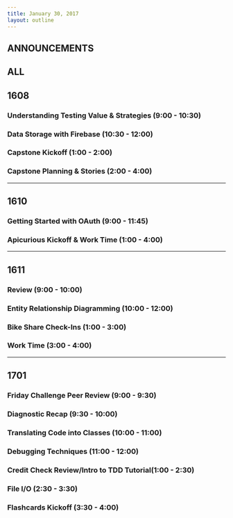 ```yaml
---
title: January 30, 2017
layout: outline
---
```


## ANNOUNCEMENTS

## ALL

## 1608

### Understanding Testing Value & Strategies (9:00 - 10:30)

### Data Storage with Firebase (10:30 - 12:00)

### Capstone Kickoff (1:00 - 2:00)

### Capstone Planning & Stories (2:00 - 4:00)

***

## 1610

### Getting Started with OAuth (9:00 - 11:45)

### Apicurious Kickoff & Work Time (1:00 - 4:00)

***

## 1611

### Review (9:00 - 10:00)

### Entity Relationship Diagramming (10:00 - 12:00)

### Bike Share Check-Ins (1:00 - 3:00)

### Work Time (3:00 - 4:00)

***

## 1701

### Friday Challenge Peer Review (9:00 - 9:30)

### Diagnostic Recap (9:30 - 10:00)

### Translating Code into Classes (10:00 - 11:00)

### Debugging Techniques (11:00 - 12:00)

### Credit Check Review/Intro to TDD Tutorial(1:00 - 2:30)

### File I/O (2:30 - 3:30)

### Flashcards Kickoff (3:30 - 4:00)

